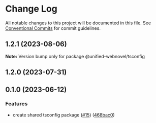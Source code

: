 # Change Log

All notable changes to this project will be documented in this file.
See [Conventional Commits](https://conventionalcommits.org) for commit guidelines.

## 1.2.1 (2023-08-06)

**Note:** Version bump only for package @unified-webnovel/tsconfig

## 1.2.0 (2023-07-31)

## 0.1.0 (2023-06-12)

### Features

* create shared tsconfig package ([#15](https://github.com/RShirohara/unified-webnovel/issues/15)) ([468bac0](https://github.com/RShirohara/unified-webnovel/commit/468bac024d3792ded8daae81668878280e1e8cc0))
